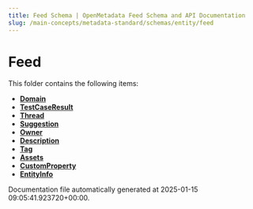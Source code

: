 ```yaml
---
title: Feed Schema | OpenMetadata Feed Schema and API Documentation
slug: /main-concepts/metadata-standard/schemas/entity/feed
---
```


# Feed

This folder contains the following items:

- [**Domain**](/main-concepts/metadata-standard/schemas/entity/feed/domain)
- [**TestCaseResult**](/main-concepts/metadata-standard/schemas/entity/feed/testcaseresult)
- [**Thread**](/main-concepts/metadata-standard/schemas/entity/feed/thread)
- [**Suggestion**](/main-concepts/metadata-standard/schemas/entity/feed/suggestion)
- [**Owner**](/main-concepts/metadata-standard/schemas/entity/feed/owner)
- [**Description**](/main-concepts/metadata-standard/schemas/entity/feed/description)
- [**Tag**](/main-concepts/metadata-standard/schemas/entity/feed/tag)
- [**Assets**](/main-concepts/metadata-standard/schemas/entity/feed/assets)
- [**CustomProperty**](/main-concepts/metadata-standard/schemas/entity/feed/customproperty)
- [**EntityInfo**](/main-concepts/metadata-standard/schemas/entity/feed/entityinfo)


Documentation file automatically generated at 2025-01-15 09:05:41.923720+00:00.
